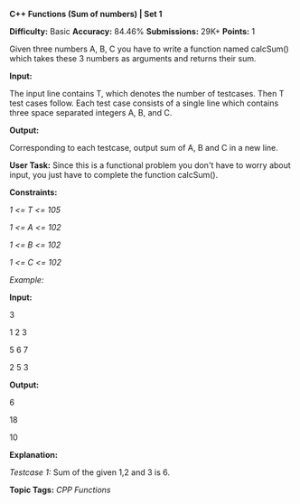 **C++ Functions (Sum of numbers) | Set 1**

**Difficulty:** Basic   **Accuracy:** 84.46%    **Submissions:** 29K+   **Points:** 1

Given three numbers A, B, C you have to write a function named calcSum() which takes these 3 numbers as arguments and returns their sum.

**Input:**

The input line contains T, which denotes the number of testcases. Then T test cases follow. Each test case consists of a single line which contains three space separated integers A, B, and C.

**Output:**

Corresponding to each testcase, output sum of A, B and C in a new line.

**User Task:**
Since this is a functional problem you don't have to worry about input, you just have to complete the function calcSum().

**Constraints:**

*1 <= T <= 105*

*1 <= A <= 102*

*1 <= B <= 102*

*1 <= C <= 102*

*Example:*

**Input:**

3

1 2 3

5 6 7

2 5 3

**Output:**

6

18

10

**Explanation:**

*Testcase 1:* Sum of the given 1,2 and 3 is 6.

**Topic Tags:**
*CPP Functions*